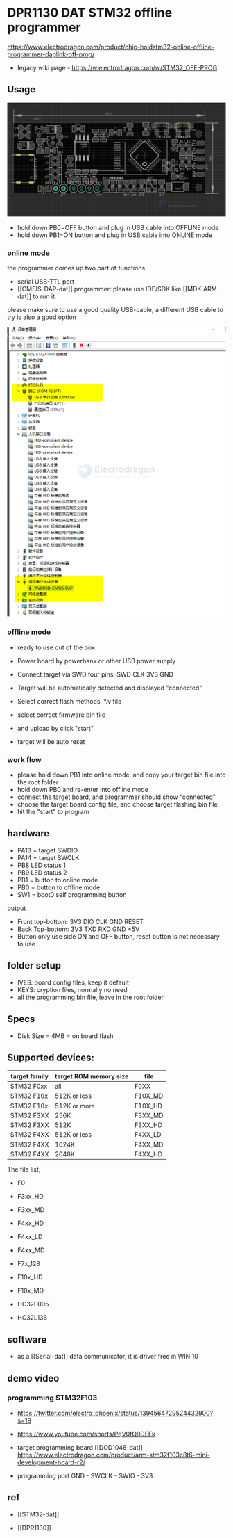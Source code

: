 

# DPR1130 DAT STM32 offline programmer 

https://www.electrodragon.com/product/chip-holdstm32-online-offline-programmer-daplink-off-prog/

- legacy wiki page - https://w.electrodragon.com/w/STM32_OFF-PROG



## Usage 


![](2024-03-22-16-32-57.png)



- hold down PB0=OFF button and plug in USB cable into OFFLINE mode 
- hold down PB1=ON button and plug in USB cable into  ONLINE mode 

### online mode 

the programmer comes up two part of functions 
- serial USB-TTL port 
- [[CMSIS-DAP-dat]] programmer: please use IDE/SDK like [[MDK-ARM-dat]] to run it 

please make sure to use a good quality USB-cable, a different USB cable to try is also a good option 


![](2024-09-03-15-55-14.png)

### offline mode 

* ready to use out of the box
* Power board by powerbank or other USB power supply
* Connect target via SWD four pins: SWD CLK 3V3 GND

* Target will be automatically detected and displayed "connected"
* Select correct flash methods, *.v file
* select correct firmware bin file
* and upload by click "start"
* target will be auto reset

### work flow 

- please hold down PB1 into online mode, and copy your target bin file into the root folder
- hold down PB0 and re-enter into offline mode
- connect the target board, and programmer should show "connected"
- choose the target board config file, and choose target flashing bin file 
- hit the "start" to program



## hardware 
- PA13 = target SWDIO
- PA14 = target SWCLK
- PB8 LED status 1
- PB9 LED status 2
- PB1 = button to online mode
- PB0 = button to offline mode
- SW1 = boot0 self programming button 

output 
* Front top-bottom: 3V3 DIO CLK GND RESET
* Back Top-bottom: 3V3 TXD RXD GND +5V
* Button only use side ON and OFF button, reset button is not necessary to use


## folder setup 

- IVES: board config files, keep it default 
- KEYS: cryption files, normally no need
- all the programming bin file, leave in the root folder 



## Specs 
- Disk Size = 4MB = on board flash 



## Supported devices:

| target family | target ROM memory size | file    |
| ------------- | ---------------------- | ------- |
| STM32 F0xx    | all                    | F0XX    |
| STM32 F10x    | 512K or less           | F10X_MD |
| STM32 F10x    | 512K or more           | F10X_HD |
| STM32 F3XX    | 256K                   | F3XX_MD |
| STM32 F3XX    | 512K                   | F3XX_HD |
| STM32 F4XX    | 512K or less           | F4XX_LD |
| STM32 F4XX    | 1024K                  | F4XX_MD |
| STM32 F4XX    | 2048K                  | F4XX_HD |

The file list; 

- F0

- F3xx_HD
- F3xx_MD

- F4xx_HD
- F4xx_LD
- F4xx_MD

- F7x_128

- F10x_HD
- F10x_MD

- HC32F005
- HC32L136


## software 

- as a [[Serial-dat]] data communicator, it is driver free in WIN 10 



## demo video 

### programming STM32F103

- https://twitter.com/electro_phoenix/status/1394564729524432900?s=19
- https://www.youtube.com/shorts/PqV0fQ9DFEk

- target programming board [[DOD1046-dat]] - https://www.electrodragon.com/product/arm-stm32f103c8t6-mini-development-board-r2/

- programming port GND - SWCLK - SWIO - 3V3

## ref 

- [[STM32-dat]]

- [[DPR1130]]